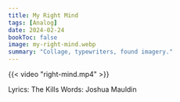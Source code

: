 ```yaml
---
title: My Right Mind
tags: [Analog]
date: 2024-02-24
bookToc: false
image: my-right-mind.webp
summary: "Collage, typewriters, found imagery."
---
```

{{< video "right-mind.mp4" >}}

Lyrics: The Kills
Words: Joshua Mauldin
